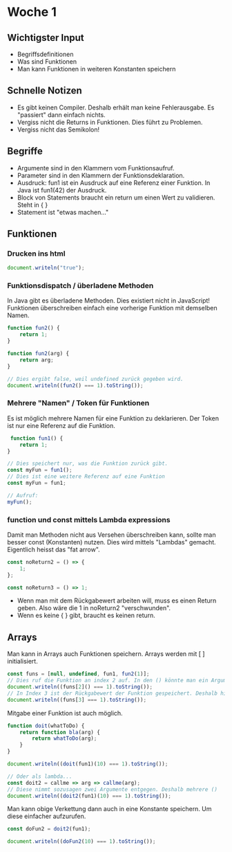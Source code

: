 # Woche 1

## Wichtigster Input

- Begriffsdefinitionen
- Was sind Funktionen
- Man kann Funktionen in weiteren Konstanten speichern

## Schnelle Notizen

- Es gibt keinen Compiler. Deshalb erhält man keine Fehlerausgabe. Es "passiert" dann einfach nichts.
- Vergiss nicht die Returns in Funktionen. Dies führt zu Problemen.
- Vergiss nicht das Semikolon!

## Begriffe

- Argumente sind in den Klammern vom Funktionsaufruf.
- Parameter sind in den Klammern der Funktionsdeklaration.
- Ausdruck: fun1 ist ein Ausdruck auf eine Referenz einer Funktion. In Java ist fun1(42) der Ausdruck.
- Block von Statements braucht ein return um einen Wert zu validieren. Steht in { }
- Statement ist "etwas machen..."

## Funktionen

### Drucken ins html

```javascript
document.writeln("true");
```

### Funktionsdispatch / überladene Methoden

In Java gibt es überladene Methoden. Dies existiert nicht in JavaScript!<br>
Funktionen überschreiben einfach eine vorherige Funktion mit demselben Namen.

```javascript
function fun2() {
    return 1;
}

function fun2(arg) {
    return arg;
}

// Dies ergibt false, weil undefined zurück gegeben wird.
document.writeln((fun2() === 1).toString());
```

### Mehrere "Namen" / Token für Funktionen

Es ist möglich mehrere Namen für eine Funktion zu deklarieren.
Der Token ist nur eine Referenz auf die Funktion.

```javascript
 function fun1() {
    return 1;
}

// Dies speichert nur, was die Funktion zurück gibt.
const myFun = fun1();
// Dies ist eine weitere Referenz auf eine Funktion
const myFun = fun1;

// Aufruf:
myFun();
```

### function und const mittels Lambda expressions

Damit man Methoden nicht aus Versehen überschreiben kann, sollte man besser const (Konstanten) nutzen.
Dies wird mittels "Lambdas" gemacht. Eigentlich heisst das "fat arrow".

```javascript
const noReturn2 = () => {
    1;
};

const noReturn3 = () => 1;
```

- Wenn man mit dem Rückgabewert arbeiten will, muss es einen Return geben. Also wäre die 1 in noReturn2 "verschwunden".
- Wenn es keine { } gibt, braucht es keinen return.

## Arrays

Man kann in Arrays auch Funktionen speichern. Arrays werden mit [ ] initialisiert.

```javascript
const funs = [null, undefined, fun1, fun2(1)];
// Dies ruf die Funktion an index 2 auf. In den () könnte man ein Argument mit geben.
document.writeln((funs[2]() === 1).toString());
// In Index 3 ist der Rückgabewert der Funktion gespeichert. Deshalb hier ohne ()
document.writeln((funs[3] === 1).toString());
```

Mitgabe einer Funktion ist auch möglich.

```javascript
function doit(whatToDo) {
    return function bla(arg) {
        return whatToDo(arg);
    }
}

document.writeln((doit(fun1)(10) === 1).toString());

// Oder als lambda...
const doit2 = callme => arg => callme(arg);
// Diese nimmt sozusagen zwei Argumente entgegen. Deshalb mehrere ()
document.writeln((doit2(fun1)(10) === 1).toString());
```

Man kann obige Verkettung dann auch in eine Konstante speichern. Um diese einfacher aufzurufen.

```javascript
const doFun2 = doit2(fun1);

document.writeln((doFun2(10) === 1).toString());
```
